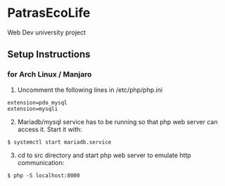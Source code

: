 # PatrasEcoLife
Web Dev university project

## Setup Instructions
### for Arch Linux / Manjaro

1) Uncomment the following lines in /etc/php/php.ini
```
extension=pdo_mysql
extension=mysqli
```
2) Mariadb/mysql service has to be running so that php web server can access it. Start it with:

`$ systemctl start mariadb.service`

3) cd to src directory and start php web server to emulate http communication:

`$ php -S localhost:8000`
